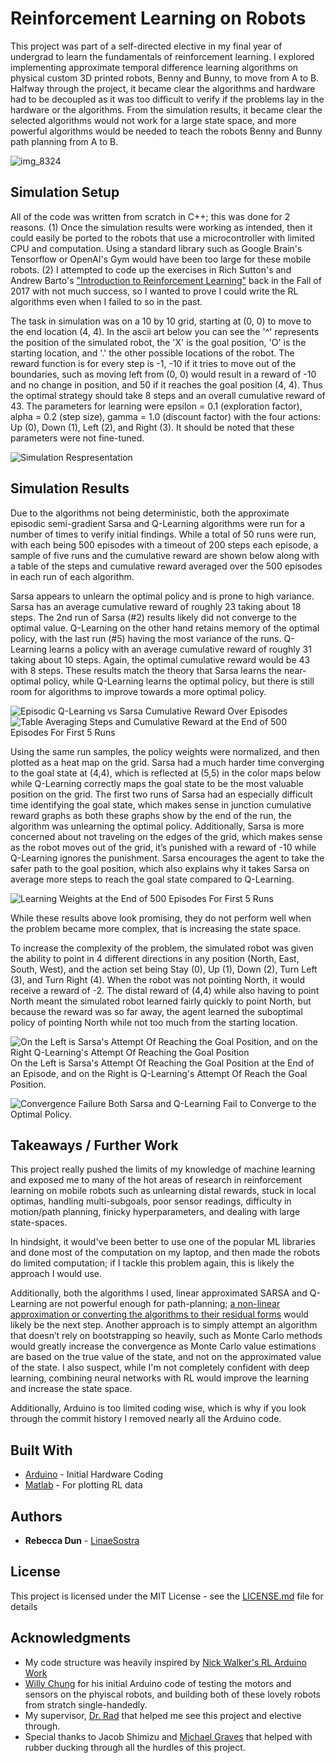 # Reinforcement Learning on Robots

This project was part of a self-directed elective in my final year of undergrad to learn the fundamentals of reinforcement learning. I explored implementing approximate temporal difference learning algorithms on physical custom 3D printed robots, Benny and Bunny, to move from A to B. Halfway through the project, it became clear the algorithms and hardware had to be decoupled as it was too difficult to verify if the problems lay in the hardware or the algorithms. From the simulation results, it became clear the selected algorithms would not work for a large state space, and more powerful algorithms would be needed to teach the robots Benny and Bunny path planning from A to B.

![img_8324](https://user-images.githubusercontent.com/13898053/47622879-8b95d680-dac7-11e8-97d7-3a6e79625648.JPG)


## Simulation Setup

All of the code was written from scratch in C++; this was done for 2 reasons. (1) Once the simulation results were working as intended, then it could easily be ported to the robots that use a microcontroller with limited CPU and computation. Using a standard library such as Google Brain's Tensorflow or OpenAI's Gym would have been too large for these mobile robots. (2) I attempted to code up the exercises in Rich Sutton's and Andrew Barto's ["Introduction to Reinforcement Learning"](http://incompleteideas.net/book/the-book-2nd.html) back in the Fall of 2017 with not much success, so I wanted to prove I could write the RL algorithms even when I failed to so in the past.

The task in simulation was on a 10 by 10 grid, starting at (0, 0) to move to the end location (4, 4). In the ascii art below you can see the '^' represents the position of the simulated robot, the 'X' is the goal position, 'O' is the starting location, and '.' the other possible locations of the robot. The reward function is for every step is -1, -10 if it tries to move out of the boundaries, such as moving left from (0, 0) would result in a reward of -10 and no change in position, and 50 if it reaches the goal position (4, 4). Thus the optimal strategy should take 8 steps and an overall cumulative reward of 43. The parameters for learning were epsilon = 0.1 (exploration factor), alpha = 0.2 (step size), gamma = 1.0 (discount factor) with the four actions: Up (0), Down (1), Left (2), and Right (3). It should be noted that these parameters were not fine-tuned.

![Simulation Respresentation](https://user-images.githubusercontent.com/13898053/47628477-03c5c180-daf3-11e8-92e5-c0f70f883668.png)


## Simulation Results

Due to the algorithms not being deterministic, both the approximate episodic semi-gradient Sarsa and Q-Learning algorithms were run for a number of times to verify initial findings. While a total of 50 runs were run, with each being 500 episodes with a timeout of 200 steps each episode, a sample of five runs and the cumulative reward are shown below along with a table of the steps and cumulative reward averaged over the 500 episodes in each run of each algorithm.

Sarsa appears to unlearn the optimal policy and is prone to high variance. Sarsa has an average cumulative reward of roughly 23 taking about 18 steps. The 2nd run of Sarsa (#2) results likely did not converge to the optimal value. Q-Learning on the other hand retains memory of the optimal policy, with the last run (#5) having the most variance of the runs. Q-Learning learns a policy with an average cumulative reward of roughly 31 taking about 10 steps. Again, the optimal cumulative reward would be 43 with 8 steps. These results match the theory that Sarsa learns the near-optimal policy, while Q-Learning learns the optimal policy, but there is still room for algorithms to improve towards a more optimal policy.

![Episodic Q-Learning vs Sarsa Cumulative Reward Over Episodes](https://user-images.githubusercontent.com/13898053/47629273-66b95780-daf7-11e8-85e4-86059f0daefd.png)
![Table Averaging Steps and Cumulative Reward at the End of 500 Episodes For First 5 Runs](https://user-images.githubusercontent.com/13898053/47629298-881a4380-daf7-11e8-918f-969ef65cef76.png)

Using the same run samples, the policy weights were normalized, and then plotted as a heat map on the grid. Sarsa had a much harder time converging to the goal state at (4,4), which is reflected at (5,5) in the color maps below while Q-Learning correctly maps the goal state to be the most valuable position on the grid. The first two runs of Sarsa had an especially difficult time identifying the goal state, which makes sense in junction cumulative reward graphs as both these graphs show by the end of the run, the algorithm was unlearning the optimal policy. Additionally, Sarsa is more concerned about not traveling on the edges of the grid, which makes sense as the robot moves out of the grid, it’s punished with a reward of -10 while Q-Learning ignores the punishment. Sarsa encourages the agent to take the safer path to the goal position, which also explains why it takes Sarsa on average more steps to reach the goal state compared to Q-Learning.

![Learning Weights at the End of 500 Episodes For First 5 Runs](https://user-images.githubusercontent.com/13898053/47629461-6a011300-daf8-11e8-9d53-2382aee4b9b7.png)

While these results above look promising, they do not perform well when the problem became more complex, that is increasing the state space. 

To increase the complexity of the problem, the simulated robot was given the ability to point in 4 different directions in any position (North, East, South, West), and the action set being Stay (0), Up (1), Down (2), Turn Left (3), and Turn Right (4). When the robot was not pointing North, it would receive a reward of -2. The distal reward of (4,4) while also having to point North meant the simulated robot learned fairly quickly to point North, but because the reward was so far away, the agent learned the suboptimal policy of pointing North while not too much from the starting location.

![On the Left is Sarsa's Attempt Of Reaching the Goal Position, and on the Right Q-Learning's Attempt Of Reaching the Goal Position](https://user-images.githubusercontent.com/13898053/47630242-e7c71d80-dafc-11e8-999f-694cf31433a3.png)
On the Left is Sarsa's Attempt Of Reaching the Goal Position at the End of an Episode, and on the Right is Q-Learning's Attempt Of Reach the Goal Position.

![Convergence Failure](https://user-images.githubusercontent.com/13898053/47630418-e64a2500-dafd-11e8-92a0-bffa35178d6c.png)
Both Sarsa and Q-Learning Fail to Converge to the Optimal Policy.

## Takeaways / Further Work

This project really pushed the limits of my knowledge of machine learning and exposed me to many of the hot areas of research in reinforcement learning on mobile robots such as unlearning distal rewards, stuck in local optimas, handling multi-subgoals, poor sensor readings, difficulty in motion/path planning, finicky hyperparameters, and dealing with large state-spaces. 

In hindsight, it would've been better to use one of the popular ML libraries and done most of the computation on my laptop, and then made the robots do limited computation; if I tackle this problem again, this is likely the approach I would use. 

Additionally, both the algorithms I used, linear approximated SARSA and Q-Learning are not powerful enough for path-planning; [a non-linear approximation or converting the algorithms to their residual forms](http://www.cs.cmu.edu/afs/cs.cmu.edu/project/learn-43/lib/photoz/.g/web/glossary/linear.html) would likely be the next step. Another approach is to simply attempt an algorithm that doesn’t rely on bootstrapping so heavily, such as Monte Carlo methods would greatly increase the convergence as Monte Carlo value estimations are based on the true value of the state, and not on the approximated value of the state. I also suspect, while I'm not completely confident with deep learning, combining neural networks with RL would improve the learning and increase the state space.

Additionally, Arduino is too limited coding wise, which is why if you look through the commit history I removed nearly all the Arduino code.


## Built With
* [Arduino](https://www.arduino.cc/) - Initial Hardware Coding
* [Matlab](https://www.mathworks.com/products/matlab.html) - For plotting RL data


## Authors

* **Rebecca Dun** - [LinaeSostra](https://github.com/LinaeSostra)  


## License

This project is licensed under the MIT License - see the [LICENSE.md](LICENSE.md) file for details

## Acknowledgments

* My code structure was heavily inspired by [Nick Walker's RL Arduino Work](https://github.com/nickswalker/ArduinoRL)
* [Willy Chung](https://www.linkedin.com/in/willyckh/) for his initial Arduino code of testing the motors and sensors on the phyiscal robots, and building both of these lovely robots from stratch single-handedly.
* My supervisor, [Dr. Rad](https://www.sfu.ca/mechatronics/people/faculty/ahmad_rad.html) that helped me see this project and elective through.
* Special thanks to Jacob Shimizu and [Michael Graves](https://github.com/Michael-Graves) that helped with rubber ducking through all the hurdles of this project.
